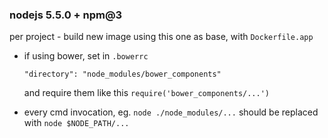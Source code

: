 ### nodejs 5.5.0 + npm@3

per project - build new image using this one as base, with `Dockerfile.app`

* if using bower, set in `.bowerrc`

      "directory": "node_modules/bower_components"

  and require them like this `require('bower_components/...')`

* every cmd invocation, eg. `node ./node_modules/...` should be replaced with `node $NODE_PATH/...`
